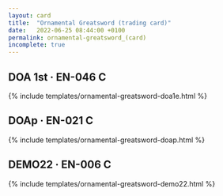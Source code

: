 ```yaml
---
layout: card
title:  "Ornamental Greatsword (trading card)"
date:   2022-06-25 08:44:00 +0100
permalink: ornamental-greatsword_(card)
incomplete: true
---
```


## DOA 1st &middot; EN-046 C

{% include templates/ornamental-greatsword-doa1e.html %}


## DOAp &middot; EN-021 C

{% include templates/ornamental-greatsword-doap.html %}


## DEMO22 &middot; EN-006 C

{% include templates/ornamental-greatsword-demo22.html %}
